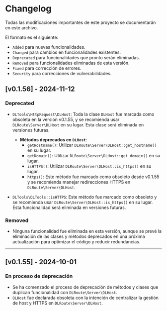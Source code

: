 # Changelog

Todas las modificaciones importantes de este proyecto se documentarán en este archivo.

El formato es el siguiente:

- `Added` para nuevas funcionalidades.
- `Changed` para cambios en funcionalidades existentes.
- `Deprecated` para funcionalidades que pronto serán eliminadas.
- `Removed` para funcionalidades eliminadas de esta versión.
- `Fixed` para corrección de errores.
- `Security` para correcciones de vulnerabilidades.

## [v0.1.56] - 2024-11-12

### Deprecated

- `DLTools\HttpRequest\DLHost`: Toda la clase `DLHost` fue marcada como obsoleta en la versión v0.1.55, y se recomienda usar `DLRoute\Server\DLHost` en su lugar. Esta clase será eliminada en versiones futuras.
  - **Métodos deprecados en `DLHost`**:
    - `getHostname()`: Utilizar `DLRoute\Server\DLHost::get_hostname()` en su lugar.
    - `getDomain()`: Utilizar `DLRoute\Server\DLHost::get_domain()` en su lugar.
    - `isHTTPS()`: Utilizar `DLRoute\Server\DLHost::is_https()` en su lugar.
    - `https()`: Este método fue marcado como obsoleto desde v0.1.55 y se recomienda manejar redirecciones HTTPS en `DLRoute\Server\DLHost`.

- `DLTools\DLTools::isHTTPS`: Este método fue marcado como obsoleto y se recomienda usar `DLRoute\Server\DLHost::is_https()` en su lugar. Esta funcionalidad será eliminada en versiones futuras.

### Removed

- Ninguna funcionalidad fue eliminada en esta versión, aunque se prevé la eliminación de las clases y métodos deprecados en una próxima actualización para optimizar el código y reducir redundancias.

---

## [v0.1.55] - 2024-10-01

### En proceso de deprecación

- Se ha comenzado el proceso de deprecación de métodos y clases que duplican funcionalidad con `DLRoute\Server\DLHost`.
- `DLHost` fue declarada obsoleta con la intención de centralizar la gestión de host y HTTPS en `DLRoute\Server\DLHost`.
